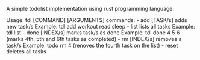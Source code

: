 A simple todolist implementation using rust programming language.

Usage: tdl [COMMAND] [ARGUMENTS]
commands:
    - add [TASK/s]
        adds new task/s
        Example: tdl add workout read sleep
    - list
        lists all tasks
        Example: tdl list
    - done [INDEX/s]
        marks task/s as done
        Example: tdl done 4 5 6  (marks 4th, 5th and 6th tasks as completed)
    - rm [INDEX/s]
        removes a task/s
        Example: todo rm 4 (renoves the fourth task on the list)
    - reset
        deletes all tasks
